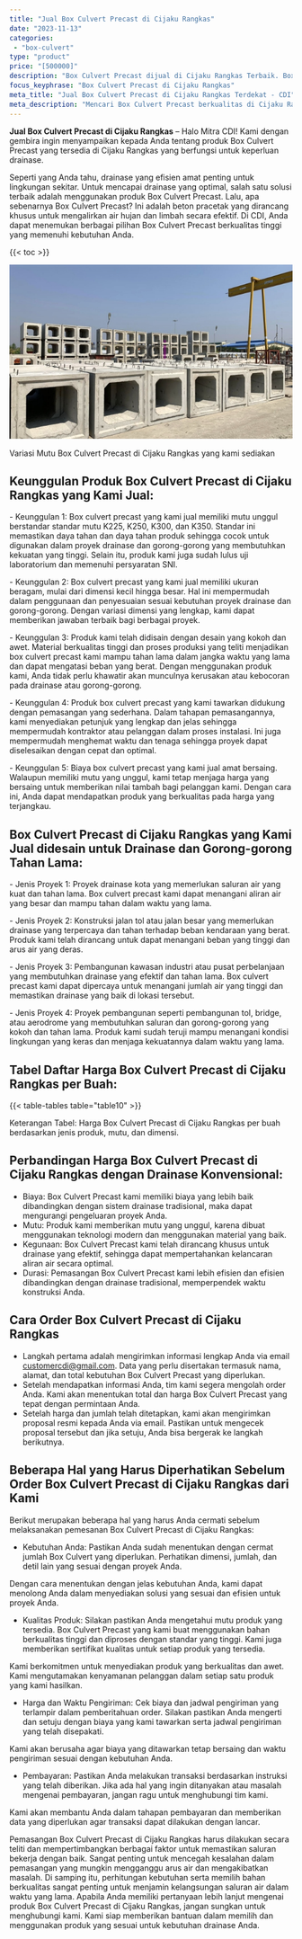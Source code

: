```yaml
---
title: "Jual Box Culvert Precast di Cijaku Rangkas"
date: "2023-11-13"
categories:
 - "box-culvert"
type: "product"
price: "[500000]"
description: "Box Culvert Precast dijual di Cijaku Rangkas Terbaik. Box Culvert Precast profesional untuk kebutuhan konstruksi dengan performa optimal. Hubungi kami untuk konsultasi mendalam."
focus_keyphrase: "Box Culvert Precast di Cijaku Rangkas"
meta_title: "Jual Box Culvert Precast di Cijaku Rangkas Terdekat - CDI"
meta_description: "Mencari Box Culvert Precast berkualitas di Cijaku Rangkas? Kami adalah solusi tepat dengan solusi terbaik. Dapatkan informasi sekarang."
---
```


**Jual Box Culvert Precast di Cijaku Rangkas** – Halo Mitra CDI! Kami dengan gembira ingin menyampaikan kepada Anda tentang produk Box Culvert Precast yang tersedia di Cijaku Rangkas yang berfungsi untuk keperluan drainase.

Seperti yang Anda tahu, drainase yang efisien amat penting untuk lingkungan sekitar. Untuk mencapai drainase yang optimal, salah satu solusi terbaik adalah menggunakan produk Box Culvert Precast. Lalu, apa sebenarnya Box Culvert Precast? Ini adalah beton pracetak yang dirancang khusus untuk mengalirkan air hujan dan limbah secara efektif. Di CDI, Anda dapat menemukan berbagai pilihan Box Culvert Precast berkualitas tinggi yang memenuhi kebutuhan Anda.

{{< toc >}}

![Jual Box Culvert Precast di Cijaku Rangkas](/images/box-culvert/box-culvert-15.jpg)

Variasi Mutu Box Culvert Precast di Cijaku Rangkas yang kami sediakan 

## Keunggulan Produk Box Culvert Precast di Cijaku Rangkas yang Kami Jual:

\- Keunggulan 1: Box culvert precast yang kami jual memiliki mutu unggul berstandar standar mutu K225, K250, K300, dan K350. Standar ini memastikan daya tahan dan daya tahan produk sehingga cocok untuk digunakan dalam proyek drainase dan gorong-gorong yang membutuhkan kekuatan yang tinggi. Selain itu, produk kami juga sudah lulus uji laboratorium dan memenuhi persyaratan SNI.

\- Keunggulan 2: Box culvert precast yang kami jual memiliki ukuran beragam, mulai dari dimensi kecil hingga besar. Hal ini mempermudah dalam penggunaan dan penyesuaian sesuai kebutuhan proyek drainase dan gorong-gorong. Dengan variasi dimensi yang lengkap, kami dapat memberikan jawaban terbaik bagi berbagai proyek.

\- Keunggulan 3: Produk kami telah didisain dengan desain yang kokoh dan awet. Material berkualitas tinggi dan proses produksi yang teliti menjadikan box culvert precast kami mampu tahan lama dalam jangka waktu yang lama dan dapat mengatasi beban yang berat. Dengan menggunakan produk kami, Anda tidak perlu khawatir akan munculnya kerusakan atau kebocoran pada drainase atau gorong-gorong.

\- Keunggulan 4: Produk box culvert precast yang kami tawarkan didukung dengan pemasangan yang sederhana. Dalam tahapan pemasangannya, kami menyediakan petunjuk yang lengkap dan jelas sehingga mempermudah kontraktor atau pelanggan dalam proses instalasi. Ini juga mempermudah menghemat waktu dan tenaga sehingga proyek dapat diselesaikan dengan cepat dan optimal.

\- Keunggulan 5: Biaya box culvert precast yang kami jual amat bersaing. Walaupun memiliki mutu yang unggul, kami tetap menjaga harga yang bersaing untuk memberikan nilai tambah bagi pelanggan kami. Dengan cara ini, Anda dapat mendapatkan produk yang berkualitas pada harga yang terjangkau.

## Box Culvert Precast di Cijaku Rangkas yang Kami Jual didesain untuk Drainase dan Gorong-gorong Tahan Lama:

\- Jenis Proyek 1: Proyek drainase kota yang memerlukan saluran air yang kuat dan tahan lama. Box culvert precast kami dapat menangani aliran air yang besar dan mampu tahan dalam waktu yang lama.

\- Jenis Proyek 2: Konstruksi jalan tol atau jalan besar yang memerlukan drainase yang terpercaya dan tahan terhadap beban kendaraan yang berat. Produk kami telah dirancang untuk dapat menangani beban yang tinggi dan arus air yang deras.

\- Jenis Proyek 3: Pembangunan kawasan industri atau pusat perbelanjaan yang membutuhkan drainase yang efektif dan tahan lama. Box culvert precast kami dapat dipercaya untuk menangani jumlah air yang tinggi dan memastikan drainase yang baik di lokasi tersebut.

\- Jenis Proyek 4: Proyek pembangunan seperti pembangunan tol, bridge, atau aerodrome yang membutuhkan saluran dan gorong-gorong yang kokoh dan tahan lama. Produk kami sudah teruji mampu menangani kondisi lingkungan yang keras dan menjaga kekuatannya dalam waktu yang lama.

## Tabel Daftar Harga Box Culvert Precast di Cijaku Rangkas per Buah:

{{< table-tables table="table10" >}}

Keterangan Tabel: Harga Box Culvert Precast di Cijaku Rangkas per buah berdasarkan jenis produk, mutu, dan dimensi.

## Perbandingan Harga Box Culvert Precast di Cijaku Rangkas dengan Drainase Konvensional:

*   Biaya: Box Culvert Precast kami memiliki biaya yang lebih baik dibandingkan dengan sistem drainase tradisional, maka dapat mengurangi pengeluaran proyek Anda.
*   Mutu: Produk kami memberikan mutu yang unggul, karena dibuat menggunakan teknologi modern dan menggunakan material yang baik.
*   Kegunaan: Box Culvert Precast kami telah dirancang khusus untuk drainase yang efektif, sehingga dapat mempertahankan kelancaran aliran air secara optimal.
*   Durasi: Pemasangan Box Culvert Precast kami lebih efisien dan efisien dibandingkan dengan drainase tradisional, memperpendek waktu konstruksi Anda.

## Cara Order Box Culvert Precast di Cijaku Rangkas

*   Langkah pertama adalah mengirimkan informasi lengkap Anda via email customercdi@gmail.com. Data yang perlu disertakan termasuk nama, alamat, dan total kebutuhan Box Culvert Precast yang diperlukan.
*   Setelah mendapatkan informasi Anda, tim kami segera mengolah order Anda. Kami akan menentukan total dan harga Box Culvert Precast yang tepat dengan permintaan Anda.
*   Setelah harga dan jumlah telah ditetapkan, kami akan mengirimkan proposal resmi kepada Anda via email. Pastikan untuk mengecek proposal tersebut dan jika setuju, Anda bisa bergerak ke langkah berikutnya.

## Beberapa Hal yang Harus Diperhatikan Sebelum Order Box Culvert Precast di Cijaku Rangkas dari Kami

Berikut merupakan beberapa hal yang harus Anda cermati sebelum melaksanakan pemesanan Box Culvert Precast di Cijaku Rangkas:

*   Kebutuhan Anda: Pastikan Anda sudah menentukan dengan cermat jumlah Box Culvert yang diperlukan. Perhatikan dimensi, jumlah, dan detil lain yang sesuai dengan proyek Anda.

Dengan cara menentukan dengan jelas kebutuhan Anda, kami dapat menolong Anda dalam menyediakan solusi yang sesuai dan efisien untuk proyek Anda.
*   Kualitas Produk: Silakan pastikan Anda mengetahui mutu produk yang tersedia. Box Culvert Precast yang kami buat menggunakan bahan berkualitas tinggi dan diproses dengan standar yang tinggi. Kami juga memberikan sertifikat kualitas untuk setiap produk yang tersedia.

Kami berkomitmen untuk menyediakan produk yang berkualitas dan awet. Kami mengutamakan kenyamanan pelanggan dalam setiap satu produk yang kami hasilkan.
*   Harga dan Waktu Pengiriman: Cek biaya dan jadwal pengiriman yang terlampir dalam pemberitahuan order. Silakan pastikan Anda mengerti dan setuju dengan biaya yang kami tawarkan serta jadwal pengiriman yang telah disepakati.

Kami akan berusaha agar biaya yang ditawarkan tetap bersaing dan waktu pengiriman sesuai dengan kebutuhan Anda.
*   Pembayaran: Pastikan Anda melakukan transaksi berdasarkan instruksi yang telah diberikan. Jika ada hal yang ingin ditanyakan atau masalah mengenai pembayaran, jangan ragu untuk menghubungi tim kami.

Kami akan membantu Anda dalam tahapan pembayaran dan memberikan data yang diperlukan agar transaksi dapat dilakukan dengan lancar.

Pemasangan Box Culvert Precast di Cijaku Rangkas harus dilakukan secara teliti dan mempertimbangkan berbagai faktor untuk memastikan saluran bekerja dengan baik. Sangat penting untuk mencegah kesalahan dalam pemasangan yang mungkin mengganggu arus air dan mengakibatkan masalah. Di samping itu, perhitungan kebutuhan serta memilih bahan berkualitas sangat penting untuk menjamin kelangsungan saluran air dalam waktu yang lama. Apabila Anda memiliki pertanyaan lebih lanjut mengenai produk Box Culvert Precast di Cijaku Rangkas, jangan sungkan untuk menghubungi kami. Kami siap memberikan bantuan dalam memilih dan menggunakan produk yang sesuai untuk kebutuhan drainase Anda.